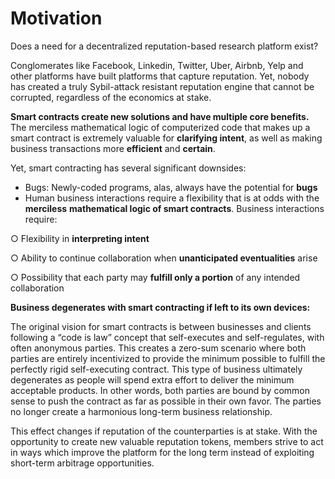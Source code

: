 # Motivation

Does a need for a decentralized reputation-based research platform exist?

Conglomerates like Facebook, Linkedin, Twitter, Uber, Airbnb, Yelp and other platforms have built platforms that capture reputation. Yet, nobody has created a truly Sybil-attack resistant reputation engine that cannot be corrupted, regardless of the economics at stake.

**Smart contracts create new solutions and have multiple core benefits.** The merciless mathematical logic of computerized code that makes up a smart contract is extremely valuable for **clarifying intent**, as well as making business transactions more **efficient** and **certain**.

Yet, smart contracting has several significant downsides:

* Bugs: Newly-coded programs, alas, always have the potential for **bugs**
* Human business interactions require a flexibility that is at odds with the **merciless** **mathematical logic of smart contracts**. Business interactions require:

○      Flexibility in **interpreting intent**

○      Ability to continue collaboration when **unanticipated eventualities** arise

○      Possibility that each party may **fulfill only a portion** of any intended collaboration

**Business degenerates with smart contracting if left to its own devices:**

The original vision for smart contracts is between businesses and clients following a “code is law” concept that self-executes and self-regulates, with often anonymous parties. This creates a zero-sum scenario where both parties are entirely incentivized to provide the minimum possible to fulfill the perfectly rigid self-executing contract. This type of business ultimately degenerates as people will spend extra effort to deliver the minimum acceptable products. In other words, both parties are bound by common sense to push the contract as far as possible in their own favor. The parties  no longer create a harmonious long-term business relationship.

This effect changes if reputation of the counterparties is at stake. With the opportunity to create new valuable reputation tokens, members strive to act in ways which improve the platform for the long term instead of exploiting short-term arbitrage opportunities.  


